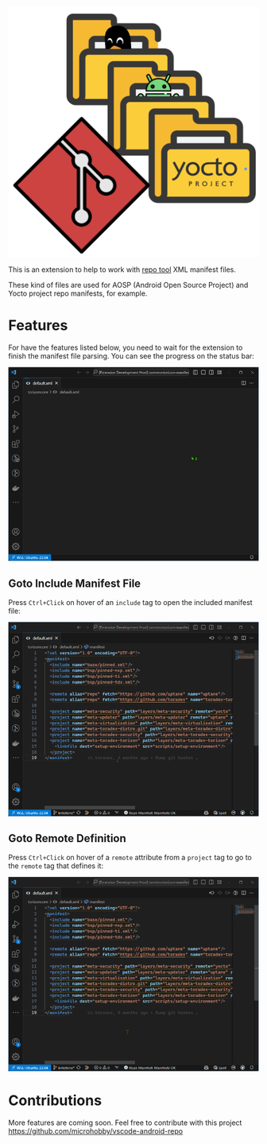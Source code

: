 
<p align="center">
  <img src="https://github.com/microhobby/vscode-android-repo/blob/main/assets/img/repotoolLogo.png?raw=true" alt="Repo Tool Logo">
</p>

This is an extension to help to work with [repo tool](https://gerrit.googlesource.com/git-repo/) XML manifest files.

These kind of files are used for AOSP (Android Open Source Project) and Yocto project repo manifests, for example.

# Features

For have the features listed below, you need to wait for the extension to finish the manifest file parsing. You can see the progress on the status bar:

![alt](https://github.com/microhobby/vscode-android-repo/blob/main/assets/img/parsingmanifest.gif?raw=true)

## Goto Include Manifest File

Press `Ctrl+Click` on hover of an `include` tag to open the included manifest file:

![alt](https://github.com/microhobby/vscode-android-repo/blob/main/assets/img/gotoincludes.gif?raw=true)

## Goto Remote Definition

Press `Ctrl+Click` on hover of a `remote` attribute from a `project` tag to go to the `remote` tag that defines it:

![alt](https://github.com/microhobby/vscode-android-repo/blob/main/assets/img/gotoremote.gif?raw=true)

# Contributions

More features are coming soon. Feel free to contribute with this project https://github.com/microhobby/vscode-android-repo
